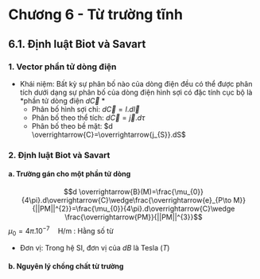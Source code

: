 # Chương 6 - Từ trường tĩnh
## 6.1. Định luật Biot và Savart
### 1. Vector phần tử dòng điện
- Khái niệm: Bất kỳ sự phân bố nào của dòng điện đều có thể được phân tích dưới dạng sự phân bố của dòng điện hình sợi có đặc tính cục bộ là *phần tử dòng điện $d \overrightarrow{C}$ *
	- Phân bố hình sợi chỉ: $d \overrightarrow{C}=I.d \overrightarrow{l}$
	- Phân bố theo thể tích: $d \overrightarrow{C}= \overrightarrow{j}.d\tau$
	- Phân bố theo bề mặt: $d \overrightarrow{C}=\overrightarrow{j_{S}}.dS$
### 2. Định luật Biot và Savart
#### a. Trường gán cho một phần tử dòng
$$d \overrightarrow{B}(M)=\frac{\mu_{0}}{4\pi}.d\overrightarrow{C}\wedge\frac{\overrightarrow{e}_{P\to M}}{||PM||^{2}}=\frac{\mu_{0}}{4\pi}.d\overrightarrow{C}\wedge \frac{\overrightarrow{PM}}{||PM||^{3}}$$
$\mu_{0}=4\pi.10^{-7}\quad\text{H/m}$ : Hằng số từ
- Đơn vị: Trong hệ SI, đơn vị của $dB$ là Tesla $(T)$
#### b. Nguyên lý chồng chất từ trường
